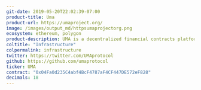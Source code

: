 ```yaml
---
git-date: 2019-05-20T22:02:39-07:00
product-title: Uma
product-url: https://umaproject.org/
image: /images/output_md/httpsumaprojectorg.png
ecosystem: ethereum, polygon
product-description: UMA is a decentralized financial contracts platform built to enable Universal Market Access. [Interview with co-founder of UMA, Allison Lu.](/uma)
coltitle: "Infrastructure"
colpermalink: infrastructure
twitter: https://twitter.com/UMAprotocol
github: https://github.com/umaprotocol
ticker: UMA
contract: "0x04Fa0d235C4abf4BcF4787aF4CF447DE572eF828"
decimals: 18
---
```

